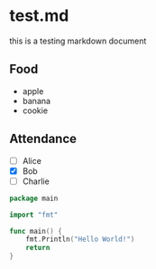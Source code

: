 # test.md
this is a testing markdown document

## Food
* apple
* banana
* cookie

## Attendance
- [ ] Alice
- [x] Bob
- [ ] Charlie

```go
package main

import "fmt"

func main() {
	fmt.Println("Hello World!")
	return
}
```
